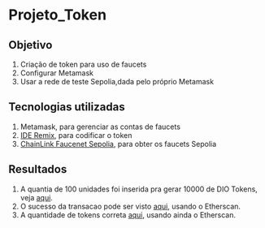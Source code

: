 # Projeto_Token

## Objetivo
1. Criação de token para uso de  faucets
2. Configurar Metamask
3. Usar a rede de teste Sepolia,dada pelo próprio Metamask
	
## Tecnologias utilizadas
1. Metamask, para gerenciar as contas de faucets
2. [IDE Remix](https://remix.ethereum.org/), para codificar o token
3. [ChainLink Faucenet Sepolia](https://faucets.chain.link/sepolia/),  para obter os faucets Sepolia

## Resultados
1. A quantia de 100 unidades foi inserida pra gerar 10000 de DIO Tokens, veja [aqui]().
2. O sucesso da transacao pode ser visto [aqui](), usando o Etherscan.
3. A quantidade de tokens correta [aqui](), usando ainda o Etherscan.